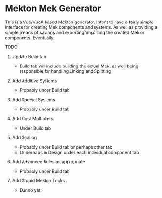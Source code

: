# Mekton Mek Generator

This is a Vue/VueX based Mekton generator.
Intent to have a fairly simple interface for creating Mek components and systems.
As well as providing a simple means of savings and exporting/importing the created Mek or components. Eventually.

TODO

1. Update Build tab
    - Build tab will include building the actual Mek, as well being responsible for handling Linking and Splitting

2. Add Additive Systems
    - Probably under Build tab

3. Add Special Systems
    - Probably under Build tab

4. Add Cost Multipliers
    - Under Build tab

5. Add Scaling
    - Probably under Build tab or perhaps other tab
    - Or perhaps in Design under each individual component tab

6. Add Advanced Rules as appropriate
    - Probably under Build tab

7. Add Stupid Mekton Tricks
    - Dunno yet